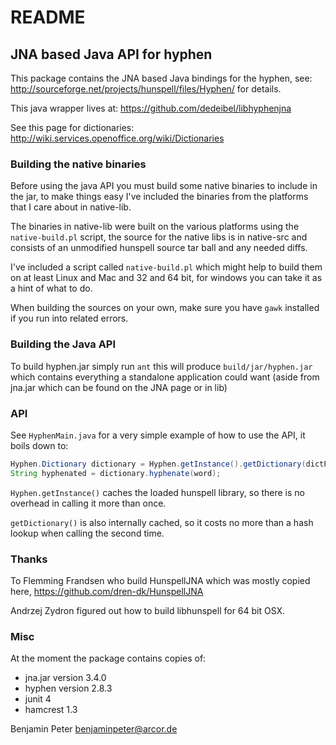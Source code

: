 
# README

## JNA based Java API for hyphen

This package contains the JNA based Java bindings for the hyphen, see:
http://sourceforge.net/projects/hunspell/files/Hyphen/
for details.

This java wrapper lives at:
https://github.com/dedeibel/libhyphenjna

See this page for dictionaries:
http://wiki.services.openoffice.org/wiki/Dictionaries


### Building the native binaries

Before using the java API you must build some native binaries to include
in the jar, to make things easy I've included the binaries from the platforms
that I care about in native-lib.

The binaries in native-lib were built on the various platforms using the
`native-build.pl` script, the source for the native libs is in native-src and
consists of an unmodified hunspell source tar ball and any needed diffs.

I've included a script called `native-build.pl` which might help to build them
on at least Linux and Mac and 32 and 64 bit, for windows you
can take it as a hint of what to do.

When building the sources on your own, make sure you have `gawk` installed if
you run into related errors.


### Building the Java API

To build hyphen.jar simply run `ant` this will produce
`build/jar/hyphen.jar` which contains everything a standalone application
could want (aside from jna.jar which can be found on the JNA page or in lib)


### API

See `HyphenMain.java` for a very simple example of how to use the API, it
boils down to:

```java
Hyphen.Dictionary dictionary = Hyphen.getInstance().getDictionary(dictPath);
String hyphenated = dictionary.hyphenate(word);
```

`Hyphen.getInstance()` caches the loaded hunspell library, so there is no
overhead in calling it more than once.

`getDictionary()` is also internally cached, so it costs no more than a hash
lookup when calling the second time.


### Thanks

To Flemming Frandsen who build HunspellJNA which was mostly copied here,
https://github.com/dren-dk/HunspellJNA

Andrzej Zydron figured out how to build libhunspell for 64 bit OSX.


### Misc

At the moment the package contains copies of:

- jna.jar version 3.4.0 
- hyphen version 2.8.3
- junit 4
- hamcrest 1.3

Benjamin Peter <benjaminpeter@arcor.de>

